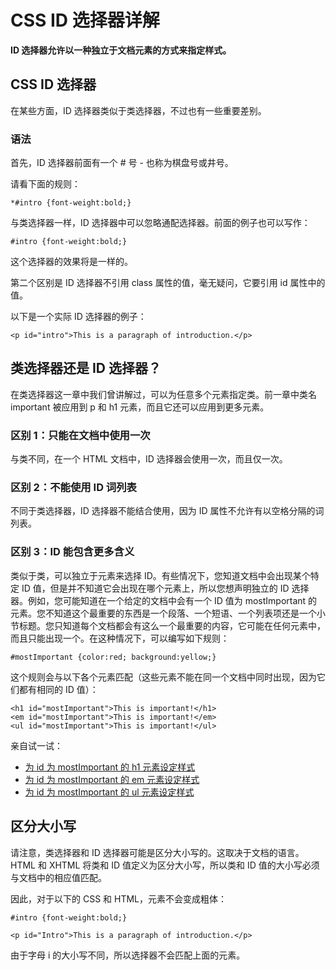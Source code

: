
# CSS ID 选择器详解




**ID 选择器允许以一种独立于文档元素的方式来指定样式。**

## CSS ID 选择器

在某些方面，ID 选择器类似于类选择器，不过也有一些重要差别。

### 语法

首先，ID 选择器前面有一个 # 号 - 也称为棋盘号或井号。

请看下面的规则：

```
*#intro {font-weight:bold;}
```

与类选择器一样，ID 选择器中可以忽略通配选择器。前面的例子也可以写作：

```
#intro {font-weight:bold;}
```

这个选择器的效果将是一样的。

第二个区别是 ID 选择器不引用 class 属性的值，毫无疑问，它要引用 id 属性中的值。

以下是一个实际 ID 选择器的例子：

```
<p id="intro">This is a paragraph of introduction.</p>
```



## 类选择器还是 ID 选择器？

在类选择器这一章中我们曾讲解过，可以为任意多个元素指定类。前一章中类名 important 被应用到 p 和 h1 元素，而且它还可以应用到更多元素。

### 区别 1：只能在文档中使用一次

与类不同，在一个 HTML 文档中，ID 选择器会使用一次，而且仅一次。

### 区别 2：不能使用 ID 词列表

不同于类选择器，ID 选择器不能结合使用，因为 ID 属性不允许有以空格分隔的词列表。

### 区别 3：ID 能包含更多含义

类似于类，可以独立于元素来选择 ID。有些情况下，您知道文档中会出现某个特定 ID 值，但是并不知道它会出现在哪个元素上，所以您想声明独立的 ID 选择器。例如，您可能知道在一个给定的文档中会有一个 ID 值为 mostImportant 的元素。您不知道这个最重要的东西是一个段落、一个短语、一个列表项还是一个小节标题。您只知道每个文档都会有这么一个最重要的内容，它可能在任何元素中，而且只能出现一个。在这种情况下，可以编写如下规则：

```
#mostImportant {color:red; background:yellow;}
```

这个规则会与以下各个元素匹配（这些元素不能在同一个文档中同时出现，因为它们都有相同的 ID 值）：

```
<h1 id="mostImportant">This is important!</h1>
<em id="mostImportant">This is important!</em>
<ul id="mostImportant">This is important!</ul>

```

亲自试一试：

*   [为 id 为 mostImportant 的 h1 元素设定样式](/tiy/t.asp?f=csse_selector_id_h1)
*   [为 id 为 mostImportant 的 em 元素设定样式](/tiy/t.asp?f=csse_selector_id_em)
*   [为 id 为 mostImportant 的 ul 元素设定样式](/tiy/t.asp?f=csse_selector_id_ul)

## 区分大小写

请注意，类选择器和 ID 选择器可能是区分大小写的。这取决于文档的语言。HTML 和 XHTML 将类和 ID 值定义为区分大小写，所以类和 ID 值的大小写必须与文档中的相应值匹配。

因此，对于以下的 CSS 和 HTML，元素不会变成粗体：

```
#intro {font-weight:bold;}

<p id="Intro">This is a paragraph of introduction.</p>
```

由于字母 i 的大小写不同，所以选择器不会匹配上面的元素。





